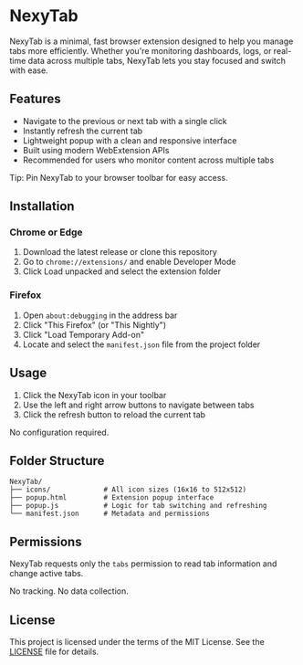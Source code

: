 # NexyTab

NexyTab is a minimal, fast browser extension designed to help you manage tabs more efficiently. Whether you're monitoring dashboards, logs, or real-time data across multiple tabs, NexyTab lets you stay focused and switch with ease.

## Features

- Navigate to the previous or next tab with a single click  
- Instantly refresh the current tab  
- Lightweight popup with a clean and responsive interface  
- Built using modern WebExtension APIs  
- Recommended for users who monitor content across multiple tabs

Tip: Pin NexyTab to your browser toolbar for easy access.

## Installation

### Chrome or Edge

1. Download the latest release or clone this repository  
2. Go to `chrome://extensions/` and enable Developer Mode  
3. Click Load unpacked and select the extension folder

### Firefox

1. Open `about:debugging` in the address bar  
2. Click "This Firefox" (or "This Nightly")  
3. Click "Load Temporary Add-on"  
4. Locate and select the `manifest.json` file from the project folder

## Usage

1. Click the NexyTab icon in your toolbar  
2. Use the left and right arrow buttons to navigate between tabs  
3. Click the refresh button to reload the current tab

No configuration required.

## Folder Structure

```
NexyTab/
├── icons/             # All icon sizes (16x16 to 512x512)
├── popup.html         # Extension popup interface
├── popup.js           # Logic for tab switching and refreshing
└── manifest.json      # Metadata and permissions
```

## Permissions

NexyTab requests only the `tabs` permission to read tab information and change active tabs.

No tracking. No data collection.

## License

This project is licensed under the terms of the MIT License. See the [LICENSE](LICENSE) file for details.
